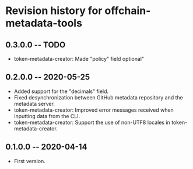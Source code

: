 # Revision history for offchain-metadata-tools

## 0.3.0.0 -- TODO

* token-metadata-creator: Made "policy" field optional"

## 0.2.0.0 -- 2020-05-25

* Added support for the "decimals" field.
* Fixed desynchronization between GitHub metadata repository and the metadata server.
* token-metadata-creator: Improved error messages received when inputting data from the CLI.
* token-metadata-creator: Support the use of non-UTF8 locales in token-metadata-creator.

## 0.1.0.0 -- 2020-04-14

* First version.
